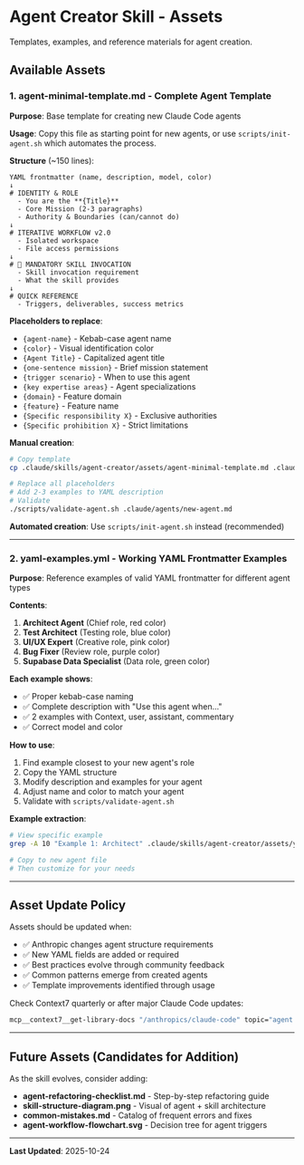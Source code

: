 # Agent Creator Skill - Assets

Templates, examples, and reference materials for agent creation.

## Available Assets

### 1. **agent-minimal-template.md** - Complete Agent Template
**Purpose**: Base template for creating new Claude Code agents

**Usage**: Copy this file as starting point for new agents, or use `scripts/init-agent.sh` which automates the process.

**Structure** (~150 lines):
```
YAML frontmatter (name, description, model, color)
↓
# IDENTITY & ROLE
  - You are the **{Title}**
  - Core Mission (2-3 paragraphs)
  - Authority & Boundaries (can/cannot do)
↓
# ITERATIVE WORKFLOW v2.0
  - Isolated workspace
  - File access permissions
↓
# 🎯 MANDATORY SKILL INVOCATION
  - Skill invocation requirement
  - What the skill provides
↓
# QUICK REFERENCE
  - Triggers, deliverables, success metrics
```

**Placeholders to replace**:
- `{agent-name}` - Kebab-case agent name
- `{color}` - Visual identification color
- `{Agent Title}` - Capitalized agent title
- `{one-sentence mission}` - Brief mission statement
- `{trigger scenario}` - When to use this agent
- `{key expertise areas}` - Agent specializations
- `{domain}` - Feature domain
- `{feature}` - Feature name
- `{Specific responsibility X}` - Exclusive authorities
- `{Specific prohibition X}` - Strict limitations

**Manual creation**:
```bash
# Copy template
cp .claude/skills/agent-creator/assets/agent-minimal-template.md .claude/agents/new-agent.md

# Replace all placeholders
# Add 2-3 examples to YAML description
# Validate
./scripts/validate-agent.sh .claude/agents/new-agent.md
```

**Automated creation**: Use `scripts/init-agent.sh` instead (recommended)

---

### 2. **yaml-examples.yml** - Working YAML Frontmatter Examples
**Purpose**: Reference examples of valid YAML frontmatter for different agent types

**Contents**:
1. **Architect Agent** (Chief role, red color)
2. **Test Architect** (Testing role, blue color)
3. **UI/UX Expert** (Creative role, pink color)
4. **Bug Fixer** (Review role, purple color)
5. **Supabase Data Specialist** (Data role, green color)

**Each example shows**:
- ✅ Proper kebab-case naming
- ✅ Complete description with "Use this agent when..."
- ✅ 2 examples with Context, user, assistant, commentary
- ✅ Correct model and color

**How to use**:
1. Find example closest to your new agent's role
2. Copy the YAML structure
3. Modify description and examples for your agent
4. Adjust name and color to match your agent
5. Validate with `scripts/validate-agent.sh`

**Example extraction**:
```bash
# View specific example
grep -A 10 "Example 1: Architect" .claude/skills/agent-creator/assets/yaml-examples.yml

# Copy to new agent file
# Then customize for your needs
```

---

## Asset Update Policy

Assets should be updated when:
- ✅ Anthropic changes agent structure requirements
- ✅ New YAML fields are added or required
- ✅ Best practices evolve through community feedback
- ✅ Common patterns emerge from created agents
- ✅ Template improvements identified through usage

Check Context7 quarterly or after major Claude Code updates:
```bash
mcp__context7__get-library-docs "/anthropics/claude-code" topic="agent template changes"
```

---

## Future Assets (Candidates for Addition)

As the skill evolves, consider adding:
- **agent-refactoring-checklist.md** - Step-by-step refactoring guide
- **skill-structure-diagram.png** - Visual of agent + skill architecture
- **common-mistakes.md** - Catalog of frequent errors and fixes
- **agent-workflow-flowchart.svg** - Decision tree for agent triggers

---

**Last Updated**: 2025-10-24
